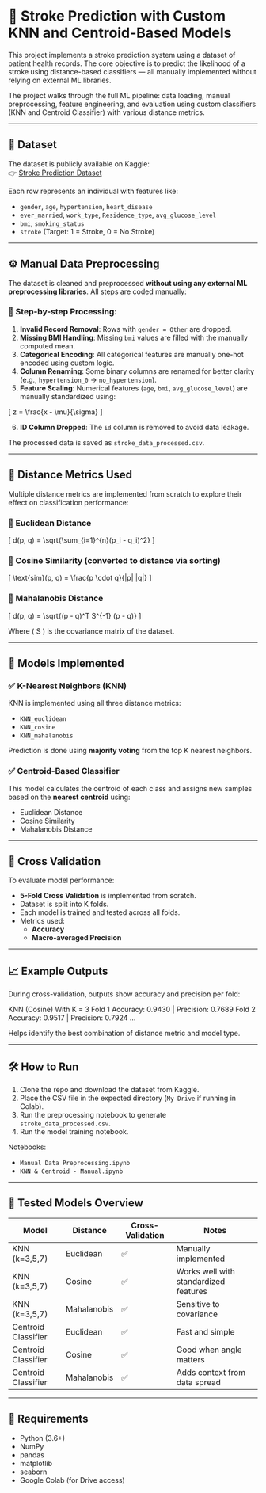 # 🧠 Stroke Prediction with Custom KNN and Centroid-Based Models

This project implements a stroke prediction system using a dataset of patient health records. The core objective is to predict the likelihood of a stroke using distance-based classifiers — all manually implemented without relying on external ML libraries.

The project walks through the full ML pipeline: data loading, manual preprocessing, feature engineering, and evaluation using custom classifiers (KNN and Centroid Classifier) with various distance metrics.

---

## 📂 Dataset

The dataset is publicly available on Kaggle:  
👉 [Stroke Prediction Dataset](https://www.kaggle.com/datasets/fedesoriano/stroke-prediction-dataset?resource=download)

Each row represents an individual with features like:

- `gender`, `age`, `hypertension`, `heart_disease`
- `ever_married`, `work_type`, `Residence_type`, `avg_glucose_level`
- `bmi`, `smoking_status`
- `stroke` (Target: 1 = Stroke, 0 = No Stroke)

---

## ⚙️ Manual Data Preprocessing

The dataset is cleaned and preprocessed **without using any external ML preprocessing libraries**. All steps are coded manually:

### 🔸 Step-by-step Processing:

1. **Invalid Record Removal**: Rows with `gender = Other` are dropped.
2. **Missing BMI Handling**: Missing `bmi` values are filled with the manually computed mean.
3. **Categorical Encoding**: All categorical features are manually one-hot encoded using custom logic.
4. **Column Renaming**: Some binary columns are renamed for better clarity (e.g., `hypertension_0` → `no_hypertension`).
5. **Feature Scaling**: Numerical features (`age`, `bmi`, `avg_glucose_level`) are manually standardized using:

\[
z = \frac{x - \mu}{\sigma}
\]

6. **ID Column Dropped**: The `id` column is removed to avoid data leakage.

The processed data is saved as `stroke_data_processed.csv`.

---

## 🔢 Distance Metrics Used

Multiple distance metrics are implemented from scratch to explore their effect on classification performance:

### 📏 Euclidean Distance

\[
d(p, q) = \sqrt{\sum_{i=1}^{n}(p_i - q_i)^2}
\]

### 📏 Cosine Similarity (converted to distance via sorting)

\[
\text{sim}(p, q) = \frac{p \cdot q}{\|p\| \|q\|}
\]

### 📏 Mahalanobis Distance

\[
d(p, q) = \sqrt{(p - q)^T S^{-1} (p - q)}
\]

Where \( S \) is the covariance matrix of the dataset.

---

## 🧠 Models Implemented

### ✅ K-Nearest Neighbors (KNN)

KNN is implemented using all three distance metrics:

- `KNN_euclidean`
- `KNN_cosine`
- `KNN_mahalanobis`

Prediction is done using **majority voting** from the top K nearest neighbors.

### ✅ Centroid-Based Classifier

This model calculates the centroid of each class and assigns new samples based on the **nearest centroid** using:

- Euclidean Distance
- Cosine Similarity
- Mahalanobis Distance

---

## 🔁 Cross Validation

To evaluate model performance:

- **5-Fold Cross Validation** is implemented from scratch.
- Dataset is split into K folds.
- Each model is trained and tested across all folds.
- Metrics used:
  - **Accuracy**
  - **Macro-averaged Precision**

---

## 📈 Example Outputs

During cross-validation, outputs show accuracy and precision per fold:

KNN (Cosine) With K = 3 Fold 1 Accuracy: 0.9430 | Precision: 0.7689 Fold 2 Accuracy: 0.9517 | Precision: 0.7924 ...



Helps identify the best combination of distance metric and model type.

---

## 🛠️ How to Run

1. Clone the repo and download the dataset from Kaggle.
2. Place the CSV file in the expected directory (`My Drive` if running in Colab).
3. Run the preprocessing notebook to generate `stroke_data_processed.csv`.
4. Run the model training notebook.

Notebooks:
- `Manual Data Preprocessing.ipynb`
- `KNN & Centroid - Manual.ipynb`

---

## 🧪 Tested Models Overview

| Model                          | Distance       | Cross-Validation | Notes                          |
|-------------------------------|----------------|------------------|---------------------------------|
| KNN (k=3,5,7)                  | Euclidean      | ✅               | Manually implemented            |
| KNN (k=3,5,7)                  | Cosine         | ✅               | Works well with standardized features |
| KNN (k=3,5,7)                  | Mahalanobis    | ✅               | Sensitive to covariance         |
| Centroid Classifier           | Euclidean      | ✅               | Fast and simple                 |
| Centroid Classifier           | Cosine         | ✅               | Good when angle matters         |
| Centroid Classifier           | Mahalanobis    | ✅               | Adds context from data spread   |

---

## 🧰 Requirements

- Python (3.6+)
- NumPy
- pandas
- matplotlib
- seaborn
- Google Colab (for Drive access)




